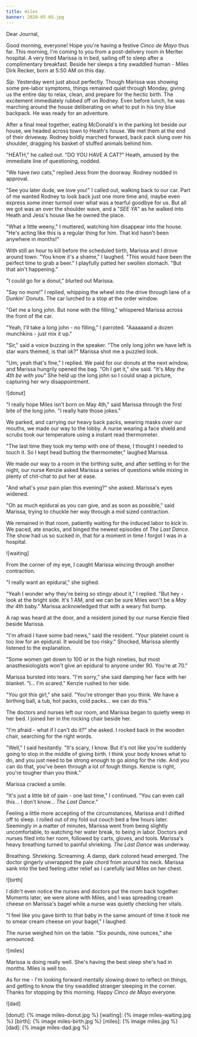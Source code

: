 ```yaml
---
title: miles
banner: 2020-05-05.jpg
---
```


Dear Journal,

Good morning, everyone!  Hope you're having a festive _Cinco de Mayo_
thus far.  This morning, I'm coming to you from a post-delivery room
in Meriter hospital.  A very tired Marissa is in bed, sailing off to
sleep after a complimentary breakfast.  Beside her sleeps a tiny
swaddled human - Miles Dirk Recker, born at 5:50 AM on this day.

_Sip_.  Yesterday went just about perfectly.  Though Marissa was
showing some pre-labor symptoms, things remained quiet through Monday,
giving us the entire day to relax, clean, and prepare for the hectic
birth.  The excitement immediately rubbed off on Rodney.  Even before
lunch, he was marching around the house deliberating on what to put in
his tiny blue backpack.  He was ready for an adventure.

After a final meal together, eating McDonald's in the parking lot
beside our house, we headed across town to Heath's house.  We met them
at the end of their driveway.  Rodney boldly marched forward, back
pack slung over his shoulder, dragging his basket of stuffed animals
behind him.

"HEATH," he called out.  "DO YOU HAVE A CAT?"  Heath, amused by the
immediate line of questioning, nodded.

"We have _two_ cats," replied Jess from the doorway.  Rodney nodded in
approval.

"See you later dude, we love you!" I called out, walking back to our
car.  Part of me wanted Rodney to look back just one more time and,
maybe even express some inner turmoil over what was a tearful goodbye
for us.  But all we got was an over the shoulder wave, and a "_SEE
YA_" as he walked into Heath and Jess's house like he owned the place.

"What a little weeny," I muttered, watching him disappear into the
house.  "He's acting like this is a regular thing for him.  That kid
hasn't been anywhere in months!"

With still an hour to kill before the scheduled birth, Marissa and I
drove around town.  "You know it's a shame," I laughed.  "This would
have been the perfect time to grab a beer."  I playfully patted her
swollen stomach.  "But that ain't happening."

"I could go for a donut," blurted out Marissa.

"Say no more!" I replied, whipping the wheel into the drive through
lane of a Dunkin' Donuts.  The car lurched to a stop at the order
window.

"Get me a long john.  But none with the filling," whispered Marissa
across the front of the car.

"Yeah, I'll take a long john - no filling," I parroted.  "Aaaaaand a
dozen munchkins - just mix it up."

"Sir," said a voice buzzing in the speaker.  "The only long john we
have left is star wars themed, is that ok?"  Marissa shot me a puzzled
look.

"Um, yeah that's fine," I replied.  We paid for our donuts at the next
window, and Marissa hungrily opened the bag.  "Oh I get it," she said.
"It's _May the 4th be with you_" She held up the long john so I could
snap a picture, capturing her wry disappointment.

![donut]

"I really hope Miles isn't born on May 4th," said Marissa through the
first bite of the long john.  "I really hate those jokes."

We parked, and carrying our heavy back packs, wearing masks over our
mouths, we made our way to the lobby.  A nurse wearing a face shield
and scrubs took our temperature using a instant read thermometer.

"The last time they took my temp with one of these, I thought I needed
to touch it.  So I kept head butting the thermometer," laughed
Marissa.

We made our way to a room in the birthing suite, and after settling
in for the night, our nurse Kenzie asked Marissa a series of questions
while mixing in plenty of chit-chat to put her at ease.

"And what's your pain plan this evening?" she asked.  Marissa's eyes
widened.

"Oh as much epidural as you can give, and as soon as possible," said
Marissa, trying to chuckle her way through a mid sized contraction.

We remained in that room, patiently waiting for the induced labor to
kick in.  We paced, ate snacks, and binged the newest episodes of _The
Last Dance_.  The show had us so sucked in, that for a moment in time
I forgot I was in a hospital.

![waiting]

From the corner of my eye, I caught Marissa wincing through another
contraction.

"I really want an epidural," she sighed.

"Yeah I wonder why they're being so stingy about it," I replied.  "But
hey - look at the bright side.  It's 1 AM, and we can be sure Miles
won't be a _May the 4th_ baby."  Marissa acknowledged that with a
weary fist bump.

A rap was heard at the door, and a resident joined by our nurse Kenzie
filed beside Marissa.

"I'm afraid I have some bad news," said the resident.  "Your platelet
count is too low for an epidural.  It would be too risky."  Shocked,
Marissa silently listened to the explanation.

"Some women get down to 100 or in the high nineties, but most
anasthesiologists won't give an epidural to anyone under 90.  You're
at 70."

Marissa bursted into tears.  "I'm sorry," she said damping her face
with her blanket.  "I... I'm scared."  Kenzie rushed to her side.

"You got this girl," she said.  "You're stronger than you think.  We
have a birthing ball, a tub, hot packs, cold packs... we can do this."

The doctors and nurses left our room, and Marissa began to quietly
weep in her bed.  I joined her in the rocking chair beside her.

"I'm afraid - what if I can't do it?" she asked.  I rocked back in the
wooden chair, searching for the right words.

"Well," I said hesitantly.  "It's scary, I know.  But it's not like
you're suddenly going to stop in the middle of giving birth.  I think
your body knows what to do, and you just need to be strong enough to
go along for the ride.  And you can do that, you've been through a lot
of tough things.  Kenzie is right, you're tougher than you think."

Marissa cracked a smile.

"It's just a little bit of pain - one last time," I continued.  "You
can even call this... I don't know... _The Last Dance_."

Feeling a little more accepting of the circumstances, Marissa and I
drifted off to sleep.  I rolled out of my fold out couch bed a few
hours later.  Seemingly in a matter of minutes, Marissa went from
being slightly uncomfortable, to watching her water break, to being in
labor.  Doctors and nurses filed into her room, followed by carts,
gloves, and tools.  Marissa's heavy breathing turned to painful
shrieking.  _The Last Dance_ was underway.

Breathing. Shrieking.  Screaming.  A damp, dark colored head emerged.
The doctor gingerly unwrapped the pale chord from around his neck.
Marissa sank into the bed feeling utter relief as I carefully laid
Miles on her chest.

![birth]

I didn't even notice the nurses and doctors put the room back
together.  Moments later, we were alone with Miles, and I was
spreading cream cheese on Marissa's bagel while a nurse was quietly
checking her vitals.

"I feel like you gave birth to that baby in the same amount of time it
took me to smear cream cheese on your bagel," I laughed.

The nurse weighed him on the table.  "Six pounds, nine ounces," she
announced.

![miles]

Marissa is doing really well.  She's having the best sleep she's had
in months.  Miles is well too.

As for me - I'm looking forward mentally slowing down to reflect on
things, and getting to know the tiny swaddled stranger sleeping in the
corner.  Thanks for stopping by this morning.  Happy _Cinco de Mayo_
everyone.

![dad]

[donut]: {% image miles-donut.jpg %}
[waiting]: {% image miles-waiting.jpg %}
[birth]: {% image miles-birth.jpg %}
[miles]: {% image miles.jpg %}
[dad]: {% image miles-dad.jpg %}
